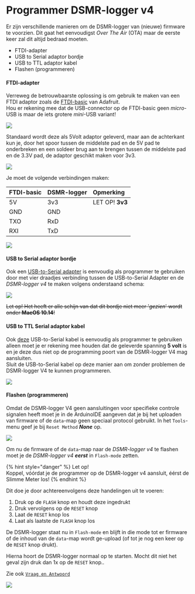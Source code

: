 # Programmer DSMR-logger v4

Er zijn verschillende manieren om de DSMR-logger van \(nieuwe\) firmware te voorzien. Dit gaat het eenvoudigst _Over The Air_ \(OTA\) maar de eerste keer zal dit altijd bedraad moeten.

* FTDI-adapter
* USB to Serial adaptor bordje
* USB to TTL adaptor kabel
* Flashen \(programmeren\)

#### FTDI-adapter <a id="ftdi-adapter"></a>

Verreweg de betrouwbaarste oplossing is om gebruik te maken van een FTDI adaptor zoals de [FTDI-basic](https://opencircuit.nl/Product/15140/SparkFun-FTDI-Basic-Breakout-5V) van Adafruit.  
Hou er rekening mee dat de USB-connector op de FTDI-basic geen _micro_-USB is maar de iets grotere _mini_-USB variant!

![](https://mrwheel.github.io/DSMRloggerWS/img/Sparkfun_FTDI-basic_5v.png)

Standaard wordt deze als 5Volt adaptor geleverd, maar aan de achterkant kun je, door het spoor tussen de middelste pad en de 5V pad te onderbreken en een soldeer brug aan te brengen tussen de middelste pad en de 3.3V pad, de adaptor geschikt maken voor 3v3.

![](https://mrwheel.github.io/DSMRloggerWS/img/Sparkfun_FTDI_Back.png)

Je moet de volgende verbindingen maken:

| FTDI-basic | DSMR-logger | Opmerking |
| :--- | :--- | :--- |
| 5V | 3v3 | LET OP! **3v3** |
| GND | GND |  |
| TXO | RxD |  |
| RXI | TxD |  |

![](https://mrwheel.github.io/DSMRloggerWS/img/DSMR-logger_V4-FTDI.png)

#### USB to Serial adaptor bordje <a id="usb-to-serial-adaptor-bordje"></a>

Ook een [USB-to-Serial adapter](https://opencircuit.nl/Product/11544/ESP-01-USB-Adapter) is eenvoudig als programmer te gebruiken door met vier draadjes verbinding tussen de USB-to-Serial Adapter en de _DSMR-logger v4_ te maken volgens onderstaand schema:

![](https://mrwheel.github.io/DSMRloggerWS/img/USB2Serial_DSMRlogger_v4.png)

~~Let op! Het heeft er alle schijn van dat dit bordje niet meer '_gezien_' wordt onder **MacOS 10.14**!~~

#### USB to TTL Serial adaptor kabel <a id="usb-to-ttl-serial-adaptor-kabel"></a>

Ook [deze](https://opencircuit.nl/Product/12809/USB-to-TTL-Serial-Cable-Debug-Console-Cable-for-Raspberry-Pi) USB-to-Serial kabel is eenvoudig als programmer te gebruiken alleen moet je er rekening mee houden dat de geleverde spanning **5 volt** is en je deze dus niet op de programming poort van de DSMR-logger V4 mag aansluiten.  
Sluit de USB-to-Serial kabel op deze manier aan om zonder problemen de DSMR-logger V4 te kunnen programmeren.

![](https://mrwheel.github.io/DSMRloggerWS/img/USB2TTL_5Volt_DSMR-logger.png)

#### Flashen \(programmeren\) <a id="flashen-programmeren"></a>

Omdat de DSMR-logger V4 geen aansluitingen voor specifieke controle signalen heeft moet je in de ArduinoIDE aangeven dat je bij het uploaden van firmware of de `data`-map geen speciaal protocol gebruikt. In het `Tools`-menu geef je bij `Reset Method` _**None**_ op.

![](https://mrwheel.github.io/DSMRloggerWS/img/ToolsResetMode.png)

Om nu de firmware of de `data`-map naar de _DSMR-logger v4_ te flashen moet je de _DSMR-logger v4_ _**eerst**_ in `Flash-mode` zetten.

{% hint style="danger" %}
Let op!  
Koppel, vóórdat je de programmer op de DSMR-logger v4 aansluit, éérst de Slimme Meter los!
{% endhint %}

Dit doe je door achtereenvolgens deze handelingen uit te voeren:

1. Druk op de `FLASH` knop en houdt deze ingedrukt
2. Druk vervolgens op de `RESET` knop
3. Laat de `RESET` knop los
4. Laat als laatste de `FLASH` knop los

De DSMR-logger staat nu in `Flash-mode` en blijft in die mode tot er firmware of de inhoud van de `data`-map wordt ge-upload \(of tot je nog een keer op de `RESET` knop drukt\).

Hierna hoort de DSMR-logger normaal op te starten. Mocht dit niet het geval zijn druk dan 1x op de `RESET` knop..

Zie ook [`Vraag en Antwoord`](../overigen/vragen-en-antwoorden.md#vragen-en-antwoorden)

![](https://mrwheel.github.io/DSMRloggerWS/img/ChartActueel.png)

